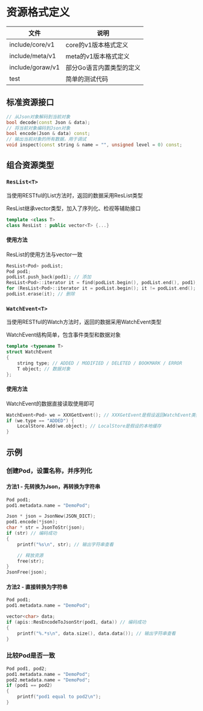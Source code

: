 # 资源格式定义

|文件|说明|
|---|---|
|include/core/v1|core的v1版本格式定义|
|include/meta/v1|meta的v1版本格式定义|
|include/goraw/v1|部分Go语言内置类型的定义|
|test|简单的测试代码|

## 标准资源接口

```cpp
// 从Json对象解码到当前对象
bool decode(const Json & data);
// 将当前对象编码到Json对象
bool encode(Json & data) const;
// 输出当前对象的所有数据，用于调试
void inspect(const string & name = "", unsigned level = 0) const;
```

## 组合资源类型

### `ResList<T>`

当使用RESTful的List方法时，返回的数据采用ResList<T>类型

ResList继承vector类型，加入了序列化、检视等辅助接口

```cpp
template <class T>
class ResList : public vector<T> {...}
```

#### 使用方法

ResList的使用方法与vector一致

```cpp
ResList<Pod> podList;
Pod pod1;
podList.push_back(pod1); // 添加
ResList<Pod>::iterator it = find(podList.begin(), podList.end(), pod1); // 检索
for (ResList<Pod>::iterator it = podList.begin(); it != podList.end(); ++it) { ... } // 遍历
podList.erase(it); // 删除
```

### `WatchEvent<T>`

当使用RESTful的Watch方法时，返回的数据采用WatchEvent<T>类型

WatchEvent结构简单，包含事件类型和数据对象

```cpp
template <typename T>
struct WatchEvent
{
	string type; // ADDED / MODIFIED / DELETED / BOOKMARK / ERROR
	T object; // 数据对象
};
```

#### 使用方法

WatchEvent的数据直接读取使用即可

```cpp
WatchEvent<Pod> we = XXXGetEvent(); // XXXGetEvent是假设返回WatchEvent类型的方法
if (we.type == "ADDED") {
	LocalStore.Add(we.object); // LocalStore是假设的本地缓存
}
```

## 示例

### 创建Pod，设置名称，并序列化

#### 方法1 - 先转换为Json，再转换为字符串

```cpp
Pod pod1;
pod1.metadata.name = "DemoPod";

Json * json = JsonNew(JSON_DICT);
pod1.encode(*json);
char * str = JsonToStr(json);
if (str) // 编码成功
{
	printf("%s\n", str); // 输出字符串查看

	// 释放资源
	free(str);
}
JsonFree(json);
```

#### 方法2 - 直接转换为字符串

```cpp
Pod pod1;
pod1.metadata.name = "DemoPod";

vector<char> data;
if (apis::ResEncodeToJsonStr(pod1, data)) // 编码成功
{
	printf("%.*s\n", data.size(), data.data()); // 输出字符串查看
}
```

### 比较Pod是否一致

```cpp
Pod pod1, pod2;
pod1.metadata.name = "DemoPod";
pod2.metadata.name = "DemoPod";
if (pod1 == pod2)
{
	printf("pod1 equal to pod2\n");
}
```
